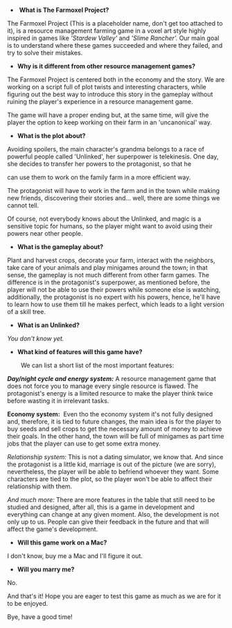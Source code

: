 *    **What is The Farmoxel Project?**

The Farmoxel Project (This is a placeholder name, don't get too attached to it), is a resource management farming game in a voxel art style highly inspired in games like _'Stardew Valley'_ and _'Slime Rancher'._ Our main goal is to understand where these games succeeded and where they failed, and try to solve their mistakes.

*   **Why is it different from other resource management games?**

The Farmoxel Project is centered both in the economy and the story. We are working on a script full of plot twists and interesting characters, while figuring out the best way to introduce this story in the gameplay without ruining the player's experience in a resource management game.

The game will have a proper ending but, at the same time, will give the player the option to keep working on their farm in an 'uncanonical' way.

*   **What is the plot about?**

Avoiding spoilers, the main character's grandma belongs to a race of powerful people called 'Unlinked', her superpower is telekinesis. One day, she decides to transfer her powers to the protagonist, so that he 

can use them to work on the family farm in a more efficient way.

  
The protagonist will have to work in the farm and in the town while making new friends, discovering their stories and... well, there are some things we cannot tell.

  
Of course, not everybody knows about the Unlinked, and magic is a sensitive topic for humans, so the player might want to avoid using their powers near other people.

*   **What is the gameplay about?**

Plant and harvest crops, decorate your farm, interact with the neighbors, take care of your animals and play minigames around the town; in that sense, the gameplay is not much different from other farm games. The difference is in the protagonist's superpower, as mentioned before, the player will not be able to use their powers while someone else is watching, additionally, the protagonist is no expert with his powers, hence, he'll have to learn how to use them till he makes perfect, which leads to a light version of a skill tree.

*   **What is an Unlinked?**

_You don't know yet._

*   **What kind of features will this game have?**

        We can list a short list of the most important features:

**_Day/night cycle and energy system:_** A resource management game that does not force you to manage every single resource is flawed. The protagonist's energy is a limited resource to make the player think twice before wasting it in irrelevant tasks. 

  
**Economy system:**  Even tho the economy system it's not fully designed and, therefore, it is tied to future changes, the main idea is for the player to buy seeds and sell crops to get the necessary amount of money to achieve their goals. In the other hand, the town will be full of minigames as part time jobs that the player can use to get some extra money.

  
_Relationship system:_ This is not a dating simulator, we know that. And since the protagonist is a little kid, marriage is out of the picture (we are sorry), nevertheless, the player will be able to befriend whoever they want. Some characters are tied to the plot, so the player won't be able to affect their relationship with them.

  
_And much more:_ There are more features in the table that still need to be studied and designed, after all, this is a game in development and everything can change at any given moment. Also, the development is not only up to us. People can give their feedback in the future and that will affect the game's development.

*   **Will this game work on a Mac?**

I don't know, buy me a Mac and I'll figure it out.

  

*   **Will you marry me?**

No.

  

And that's it! Hope you are eager to test this game as much as we are for it to be enjoyed.

Bye, have a good time!
